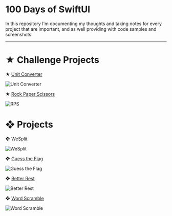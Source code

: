 # 100 Days of SwiftUI

In this repository I'm documenting my thoughts and taking notes for every project that are important, and as well providing with code samples and screenshots.

---

# ★ Challenge Projects

★ [Unit Converter](https://github.com/Sangsom/100-Days-of-SwiftUI/tree/master/Challenge1%20-%20Unit%20Converter)

![Unit Converter](https://media.giphy.com/media/H3xFiOERWcawsqPvis/giphy.gif)

★ [Rock Paper Scissors](https://github.com/Sangsom/100-Days-of-SwiftUI/tree/master/Challenge2%20-%20RockPaperScissors)

![RPS](https://media.giphy.com/media/dt610Pd1g3I1YNlVe6/giphy.gif)

# ❖ Projects

❖ [WeSplit](https://github.com/Sangsom/100-Days-of-SwiftUI/tree/master/Project1%20-%20WeSplit)

![WeSplit](https://media.giphy.com/media/H1qyVtZYFEc4xXfyiM/giphy.gif)

❖ [Guess the Flag](https://github.com/Sangsom/100-Days-of-SwiftUI/tree/master/Project2%20-%20Guess%20the%20Flag)

![Guess the Flag](https://media.giphy.com/media/fUHHFf1OTMlj5ntMG4/giphy.gif)

❖ [Better Rest](https://github.com/Sangsom/100-Days-of-SwiftUI/tree/master/Project4%20-%20BetterRest)

![Better Rest](https://media.giphy.com/media/XxvETyHuI6tFfKlEDL/giphy.gif)

❖ [Word Scramble](https://github.com/Sangsom/100-Days-of-SwiftUI/tree/master/Project5%20-%20Word%20Scramble)

![Word Scramble](https://media.giphy.com/media/ZXB0riw362FZCcjO0s/giphy.gif)
